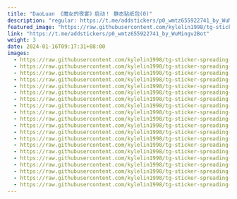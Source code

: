 ```yaml
---
title: "DaoLuan 《魔女的夜宴》启动！ 静态贴纸包(0)"
description: "regular: https://t.me/addstickers/p0_wmtz655922741_by_WuMingv2Bot"
featured_image: "https://raw.githubusercontent.com/kylelin1998/tg-sticker-spreading-worldwide-images/main/img/1ea5358d-7ece-444c-978c-e4ee7770d21a.jpg"
link: "https://t.me/addstickers/p0_wmtz655922741_by_WuMingv2Bot"
weight: 3
date: 2024-01-16T09:17:31+08:00
images:
  - https://raw.githubusercontent.com/kylelin1998/tg-sticker-spreading-worldwide-images/main/img/1ea5358d-7ece-444c-978c-e4ee7770d21a.jpg
  - https://raw.githubusercontent.com/kylelin1998/tg-sticker-spreading-worldwide-images/main/img/4c5e6ec7-8a9f-4169-a657-0c7fd2d85be3.jpg
  - https://raw.githubusercontent.com/kylelin1998/tg-sticker-spreading-worldwide-images/main/img/17c2c8cd-7335-4c19-86e4-262392fa9d7b.jpg
  - https://raw.githubusercontent.com/kylelin1998/tg-sticker-spreading-worldwide-images/main/img/7fd39fb9-0527-4e8c-a664-00f85b0bfc0e.jpg
  - https://raw.githubusercontent.com/kylelin1998/tg-sticker-spreading-worldwide-images/main/img/70525228-2ea4-441b-9f7a-0681104e028d.jpg
  - https://raw.githubusercontent.com/kylelin1998/tg-sticker-spreading-worldwide-images/main/img/73837304-bba2-4690-a0a5-fb8801c684cf.jpg
  - https://raw.githubusercontent.com/kylelin1998/tg-sticker-spreading-worldwide-images/main/img/52e1a97f-1c7a-416c-b16b-28849f2f1c75.jpg
  - https://raw.githubusercontent.com/kylelin1998/tg-sticker-spreading-worldwide-images/main/img/cf6d8bf6-7393-46c8-9e04-a20a28bb1bb5.jpg
  - https://raw.githubusercontent.com/kylelin1998/tg-sticker-spreading-worldwide-images/main/img/7e05b82c-ce90-4e23-82d7-a1753b8ed0fd.jpg
  - https://raw.githubusercontent.com/kylelin1998/tg-sticker-spreading-worldwide-images/main/img/cdd834a1-bda8-4d5a-b51e-612d4a3b4d3f.jpg
  - https://raw.githubusercontent.com/kylelin1998/tg-sticker-spreading-worldwide-images/main/img/dc96b53b-0edc-4d41-b089-1fb976d2983c.jpg
  - https://raw.githubusercontent.com/kylelin1998/tg-sticker-spreading-worldwide-images/main/img/52a02f22-8071-47be-b878-0bf1c5885119.jpg
  - https://raw.githubusercontent.com/kylelin1998/tg-sticker-spreading-worldwide-images/main/img/61768608-8234-4b30-b01c-86875c86006e.jpg
  - https://raw.githubusercontent.com/kylelin1998/tg-sticker-spreading-worldwide-images/main/img/cc5b7036-bed9-4a51-823e-5d435e39f212.jpg
  - https://raw.githubusercontent.com/kylelin1998/tg-sticker-spreading-worldwide-images/main/img/6369b067-8d57-45c6-9304-328d89feade5.jpg
  - https://raw.githubusercontent.com/kylelin1998/tg-sticker-spreading-worldwide-images/main/img/4eb0a6fc-fb64-4cc9-8e8b-eca869e7e09a.jpg
  - https://raw.githubusercontent.com/kylelin1998/tg-sticker-spreading-worldwide-images/main/img/815a194e-6924-494e-97cf-e07f83636b5c.jpg
  - https://raw.githubusercontent.com/kylelin1998/tg-sticker-spreading-worldwide-images/main/img/7ef0ca67-fdb6-4d5f-a777-35387f0e0c48.jpg
  - https://raw.githubusercontent.com/kylelin1998/tg-sticker-spreading-worldwide-images/main/img/935a68da-2504-45eb-bf5d-f166798225b0.jpg
  - https://raw.githubusercontent.com/kylelin1998/tg-sticker-spreading-worldwide-images/main/img/b2bc8f47-72b7-465b-a4c2-887fe6c9c6e4.jpg
---
```

